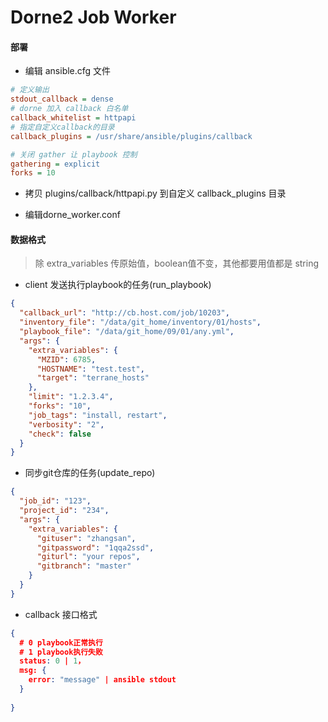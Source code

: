 # Dorne2 Job Worker 

#### 部署

- 编辑 ansible.cfg 文件

```ini
# 定义输出
stdout_callback = dense
# dorne 加入 callback 白名单
callback_whitelist = httpapi
# 指定自定义callback的目录 
callback_plugins = /usr/share/ansible/plugins/callback

# 关闭 gather 让 playbook 控制
gathering = explicit
forks = 10
```

- 拷贝 plugins/callback/httpapi.py 到自定义 callback_plugins 目录

- 编辑dorne_worker.conf



#### 数据格式

> 除 extra_variables 传原始值，boolean值不变，其他都要用值都是 string

- client 发送执行playbook的任务(run_playbook)
```json
{
  "callback_url": "http://cb.host.com/job/10203",
  "inventory_file": "/data/git_home/inventory/01/hosts",
  "playbook_file": "/data/git_home/09/01/any.yml",
  "args": {
    "extra_variables": {
      "MZID": 6785,
      "HOSTNAME": "test.test",
      "target": "terrane_hosts"
    },
    "limit": "1.2.3.4",
    "forks": "10",
    "job_tags": "install, restart",
    "verbosity": "2",
    "check": false 
  }
}
```

- 同步git仓库的任务(update_repo)
```json
{
  "job_id": "123",
  "project_id": "234",
  "args": {
    "extra_variables": {
      "gituser": "zhangsan",
      "gitpassword": "1qqa2ssd",
      "giturl": "your repos",
      "gitbranch": "master"     
    }
  }
}
```

- callback 接口格式
```json
{
  # 0 playbook正常执行
  # 1 playbook执行失败
  status: 0 | 1，
  msg: {
    error: "message" | ansible stdout
  }
  
}
```
